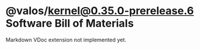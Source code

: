# @valos/kernel@0.35.0-prerelease.6 Software Bill of Materials

Markdown VDoc extension not implemented yet.
